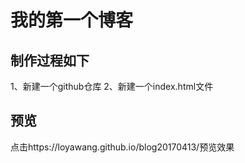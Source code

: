 # 我的第一个博客
## 制作过程如下
1、新建一个github仓库
2、新建一个index.html文件
## 预览
点击https://loyawang.github.io/blog20170413/预览效果
